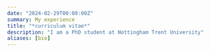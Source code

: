 ```yaml
---
date: "2024-02-29T00:00:00Z"
summary: My experience
title: "*curriculum vitae*"
description: "I am a PhD student at Nottingham Trent University"
aliases: [bio]
---
```

